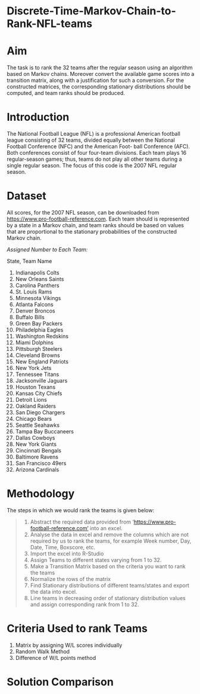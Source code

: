 # Discrete-Time-Markov-Chain-to-Rank-NFL-teams

# Aim
The task is to rank the 32 teams after the
regular season using an algorithm based on Markov chains.
Moreover convert the available game scores into a transition matrix, along with a justification
for such a conversion.
For the constructed matrices, the corresponding stationary distributions should
be computed, and team ranks should be produced.

# Introduction
The National Football League (NFL) is a professional American football league consisting of 32
teams, divided equally between the National Football Conference (NFC) and the American Foot-
ball Conference (AFC). Both conferences consist of four four-team divisions. Each team plays
16 regular-season games; thus, teams do not play all other teams during a single regular season.
The focus of this code is the 2007 NFL regular season. 

# Dataset
All scores, for the 2007 NFL season, can be
downloaded from https://www.pro-football-reference.com.
Each team should is represented by a state in a Markov chain, and team ranks should be based on
values that are proportional to the stationary probabilities of the constructed Markov chain.

*Assigned Number to Each Team:*

State, Team Name
1. Indianapolis Colts
2. New Orleans Saints
3. Carolina Panthers
4. St. Louis Rams
5. Minnesota Vikings
6. Atlanta Falcons
7.	Denver Broncos
8.	Buffalo Bills
9.	Green Bay Packers
10.	Philadelphia Eagles
11.	Washington Redskins
12.	Miami Dolphins
13.	Pittsburgh Steelers
14.	Cleveland Browns
15.	New England Patriots
16.	New York Jets
17.	Tennessee Titans
18.	Jacksonville Jaguars
19.	Houston Texans
20.	Kansas City Chiefs
21.	Detroit Lions
22.	Oakland Raiders
23.	San Diego Chargers
24.	Chicago Bears
25.	Seattle Seahawks
26.	Tampa Bay Buccaneers
27.	Dallas Cowboys
28.	New York Giants
29.	Cincinnati Bengals
30.	Baltimore Ravens
31.	San Francisco 49ers
32.	Arizona Cardinals

# Methodology
The steps in which we would rank the teams is given below:
>1. Abstract the required data provided from ‘https://www.pro-football-reference.com’ into an excel.
>2. Analyse the data in excel and remove the columns which are not required by us to rank the teams, for example Week number, Day, Date, Time, Boxscore, etc.
>3. Import the excel into R-Studio
>4. Assign Teams to different states varying from 1 to 32.
>5. Make a Transition Matrix based on the criteria you want to rank the teams
>6. Normalize the rows of the matrix
>7. Find Stationary distributions of different teams/states and export the data into excel.
>8. Line teams in decreasing order of stationary distribution values and assign corresponding rank from 1 to 32.

# Criteria Used to rank Teams
1. Matrix by assigning W/L scores individually
2. Random Walk Method
3. Difference of W/L points method

# Solution Comparison
